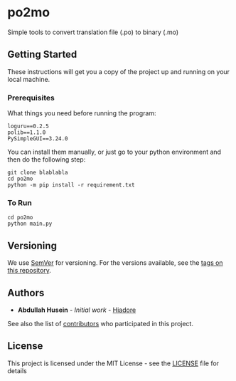 # po2mo

Simple tools to convert translation file (.po) to binary (.mo)

## Getting Started

These instructions will get you a copy of the project up and running on your local machine.

### Prerequisites

What things you need before running the program:
```
loguru==0.2.5
polib==1.1.0
PySimpleGUI==3.24.0
```
You can install them manually, or just go to your python environment and then do the following step:
```
git clone blablabla
cd po2mo
python -m pip install -r requirement.txt
```

### To Run

```
cd po2mo
python main.py
```

## Versioning

We use [SemVer](http://semver.org/) for versioning. For the versions available, see the [tags on this repository](https://github.com/hiadore/po2mo/tags). 

## Authors

* **Abdullah Husein** - *Initial work* - [Hiadore](https://github.com/hiadore)

See also the list of [contributors](https://github.com/hiadore/po2mo/contributors) who participated in this project.

## License

This project is licensed under the MIT License - see the [LICENSE](LICENSE) file for details
